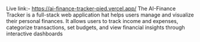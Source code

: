 Live link:- https://ai-finance-tracker-pied.vercel.app/
The AI-Finance Tracker is a full-stack web application hat helps users manage and visualize their personal finances. It
allows users to track income and expenses, categorize transactions, set budgets, and view financial insights through interactive dashboards

